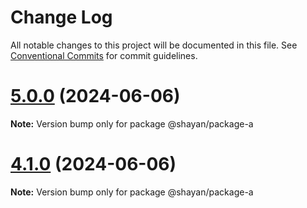 # Change Log

All notable changes to this project will be documented in this file.
See [Conventional Commits](https://conventionalcommits.org) for commit guidelines.

# [5.0.0](https://github.com/gitsheyno/monorepo-test/compare/v4.1.0...v5.0.0) (2024-06-06)

**Note:** Version bump only for package @shayan/package-a





# [4.1.0](https://github.com/gitsheyno/monorepo-test/compare/v4.0.0...v4.1.0) (2024-06-06)

**Note:** Version bump only for package @shayan/package-a
